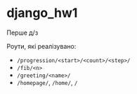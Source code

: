 # django_hw1

Перше д/з

Роути, які реалізувано:
- `/progression/<start>/<count>/<step>/`
- `/fib/<n>`
- `/greeting/<name>/`
- `/homepage/`, `/home/`, `/`
